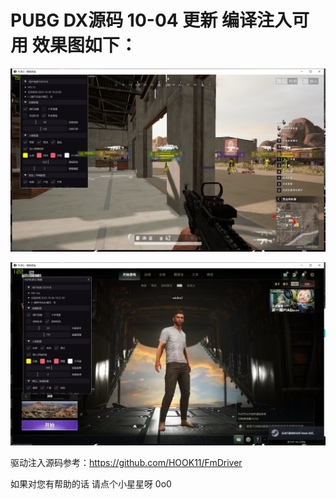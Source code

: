 # PUBG DX源码  10-04 更新 编译注入可用 效果图如下：


![image](https://github.com/HOOK11/PUBG-DX/blob/master/img/QQ%E5%9B%BE%E7%89%8720231004162328.png)

![image](https://github.com/HOOK11/PUBG-DX/blob/master/img/QQ%E5%9B%BE%E7%89%8720231004162338.png)

驱动注入源码参考：https://github.com/HOOK11/FmDriver

如果对您有帮助的话 请点个小星星呀 0o0
